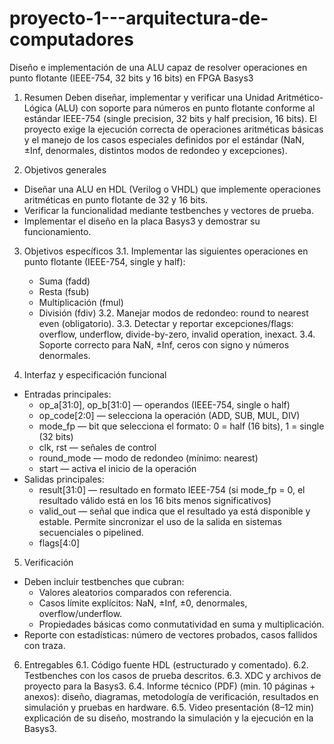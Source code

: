 # proyecto-1---arquitectura-de-computadores
Diseño e implementación de una ALU capaz de resolver operaciones en punto flotante (IEEE-754, 32 bits y 16 bits) en FPGA Basys3
1. Resumen
   Deben diseñar, implementar y verificar una Unidad Aritmético-Lógica (ALU) con soporte para números en punto flotante conforme al estándar IEEE-754 (single precision, 32 bits y half precision, 16 bits). El proyecto exige la ejecución correcta de operaciones aritméticas básicas y el manejo de los casos especiales definidos por el estándar (NaN, ±Inf, denormales, distintos modos de redondeo y excepciones).

3. Objetivos generales
* Diseñar una ALU en HDL (Verilog o VHDL) que implemente operaciones aritméticas en punto flotante de 32 y 16 bits.
* Verificar la funcionalidad mediante testbenches y vectores de prueba.
* Implementar el diseño en la placa Basys3 y demostrar su funcionamiento.

3. Objetivos específicos
  3.1. Implementar las siguientes operaciones en punto flotante (IEEE-754, single y half):
    - Suma (fadd)
    - Resta (fsub)
    - Multiplicación (fmul)
    - División (fdiv)
  3.2. Manejar modos de redondeo: round to nearest even (obligatorio).
  3.3. Detectar y reportar excepciones/flags: overflow, underflow, divide-by-zero, invalid operation, inexact.
  3.4. Soporte correcto para NaN, ±Inf, ceros con signo y números denormales.

4. Interfaz y especificación funcional
  * Entradas principales:
    - op_a[31:0], op_b[31:0] — operandos (IEEE-754, single o half)
    - op_code[2:0] — selecciona la operación (ADD, SUB, MUL, DIV)
    - mode_fp — bit que selecciona el formato: 0 = half (16 bits), 1 = single (32 bits)
    - clk, rst — señales de control
    - round_mode — modo de redondeo (mínimo: nearest)
    - start — activa el inicio de la operación
  * Salidas principales:
    - result[31:0] — resultado en formato IEEE-754 (si mode_fp = 0, el resultado válido está en los 16 bits menos significativos)
    - valid_out — señal que indica que el resultado ya está disponible y estable. Permite sincronizar el uso de la salida en sistemas secuenciales o pipelined.
    - flags[4:0]

5. Verificación
  * Deben incluir testbenches que cubran:
    - Valores aleatorios comparados con referencia.
    - Casos límite explícitos: NaN, ±Inf, ±0, denormales, overflow/underflow.
    - Propiedades básicas como conmutatividad en suma y multiplicación.
  * Reporte con estadísticas: número de vectores probados, casos fallidos con traza.

6. Entregables
   6.1. Código fuente HDL (estructurado y comentado).
   6.2. Testbenches con los casos de prueba descritos.
   6.3. XDC y archivos de proyecto para la Basys3.
   6.4. Informe técnico (PDF) (min. 10 páginas + anexos): diseño, diagramas, metodología de verificación, resultados en simulación y pruebas en hardware.
   6.5. Video presentación (8–12 min) explicación de su diseño, mostrando la simulación y la ejecución en la Basys3.
